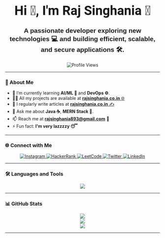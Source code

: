 <h1 align="center" style="font-family: 'Roboto', sans-serif; font-size: 3em;">
  Hi 👋, I'm Raj Singhania 🚀
</h1>

<h3 align="center" style="font-family: 'Poppins', sans-serif; font-size: 1.5em;">
  A passionate developer exploring new technologies 💻 and building efficient, scalable, and secure applications 🛠️.
</h3>

<p align="center">
  <img src="https://komarev.com/ghpvc/?username=rajwithcodes&label=Profile%20views&color=0e75b6&style=flat" alt="Profile Views" />
</p>

---

### 🚀 About Me

- 🌱 I’m currently learning **AI/ML 🤖** and **DevOps ⚙️**.
- 👨‍💻 All my projects are available at [**rajsinghania.co.in** 🌐](https://rajsinghania.co.in)
- 📝 I regularly write articles at [**rajsinghania.co.in** ✍️](https://rajsinghania.co.in)
- 💬 Ask me about **Java ☕**, **MERN Stack 🌱**.
- 📫 Reach me at **rajsinghania893@gmail.com** 📧
- ⚡ Fun fact: **I'm very lazzzzy 😴**

---

### 🌐 Connect with Me

<p align="center">
  <a href="https://instagram.com/rajsinghania.o" target="_blank">
    <img src="https://img.shields.io/badge/Instagram-%23E4405F.svg?style=for-the-badge&logo=instagram&logoColor=white" alt="Instagram" style="transition: 0.3s ease;"/>
  </a>
  <a href="https://www.hackerrank.com/rajsinghania893" target="_blank">
    <img src="https://img.shields.io/badge/HackerRank-2EC866?style=for-the-badge&logo=HackerRank&logoColor=white" alt="HackerRank" style="transition: 0.3s ease;"/>
  </a>
  <a href="https://leetcode.com/rajsinghania893/" target="_blank">
    <img src="https://img.shields.io/badge/LeetCode-FFA116?style=for-the-badge&logo=LeetCode&logoColor=black" alt="LeetCode" style="transition: 0.3s ease;"/>
  </a>
  <a href="https://twitter.com/rajwithcodes" target="_blank">
    <img src="https://img.shields.io/badge/Twitter-%231DA1F2.svg?style=for-the-badge&logo=Twitter&logoColor=white" alt="Twitter" style="transition: 0.3s ease;"/>
  </a>
  <a href="https://www.linkedin.com/in/rajwithcodes/" target="_blank">
    <img src="https://img.shields.io/badge/LinkedIn-%230A66C2.svg?style=for-the-badge&logo=LinkedIn&logoColor=white" alt="LinkedIn" style="transition: 0.3s ease;"/>
  </a>
</p>

---

### 🛠️ Languages and Tools

<p align="center">
  <img src="https://skillicons.dev/icons?i=html,css,js,react,nodejs,express,mongodb,java,python,c,cpp,git,docker,figma,flutter,vue,nextjs,typescript,mysql,postgresql,postman,firebase,spring,linux" />
</p>

---

### 📊 GitHub Stats

<p align="center">
  <img src="https://github-readme-streak-stats.herokuapp.com?user=rajwithcodes&theme=radical&hide_border=true" />
  <br/>
  <img src="https://github-readme-stats.vercel.app/api/top-langs/?username=rajwithcodes&layout=compact&theme=radical&hide_border=true" />
  <br/>
  <img src="https://github-readme-stats.vercel.app/api?username=rajwithcodes&show_icons=true&theme=radical&hide_border=true" />
</p>

---
